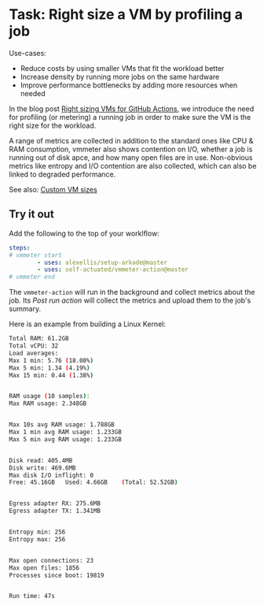 # Task: Right size a VM by profiling a job

Use-cases:

* Reduce costs by using smaller VMs that fit the workload better
* Increase density by running more jobs on the same hardware
* Improve performance bottlenecks by adding more resources when needed

In the blog post [Right sizing VMs for GitHub Actions](https://actuated.com/blog/right-sizing-vms-github-actions), we introduce the need for profiling (or metering) a running job in order to make sure the VM is the right size for the workload.

A range of metrics are collected in addition to the standard ones like CPU & RAM consumption, vmmeter also shows contention on I/O, whether a job is running out of disk apce, and how many open files are in use. Non-obvious metrics like entropy and I/O contention are also collected, which can also be linked to degraded performance.

See also: [Custom VM sizes](/examples/custom-vm-size/)

## Try it out

Add the following to the top of your worklflow:

```yaml
steps:
# vmmeter start
        - uses: alexellis/setup-arkade@master
        - uses: self-actuated/vmmeter-action@master
# vmmeter end
```

The `vmmeter-action` will run in the background and collect metrics about the job. Its *Post run action* will collect the metrics and upload them to the job's summary.

Here is an example from building a Linux Kernel:

```bash
Total RAM: 61.2GB
Total vCPU: 32
Load averages:
Max 1 min: 5.76 (18.00%)
Max 5 min: 1.34 (4.19%)
Max 15 min: 0.44 (1.38%)


RAM usage (10 samples):
Max RAM usage: 2.348GB


Max 10s avg RAM usage: 1.788GB
Max 1 min avg RAM usage: 1.233GB
Max 5 min avg RAM usage: 1.233GB


Disk read: 405.4MB
Disk write: 469.6MB
Max disk I/O inflight: 0
Free: 45.16GB	Used: 4.66GB	(Total: 52.52GB)


Egress adapter RX: 275.6MB
Egress adapter TX: 1.341MB


Entropy min: 256
Entropy max: 256


Max open connections: 23
Max open files: 1856
Processes since boot: 19819


Run time: 47s
```
